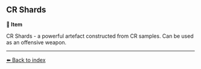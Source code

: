 ## CR Shards

**📜 Item**

CR Shards - a powerful artefact constructed from CR samples. Can be used as an offensive weapon.


----------
[⬅️ Back to index](../r/#1330_s)